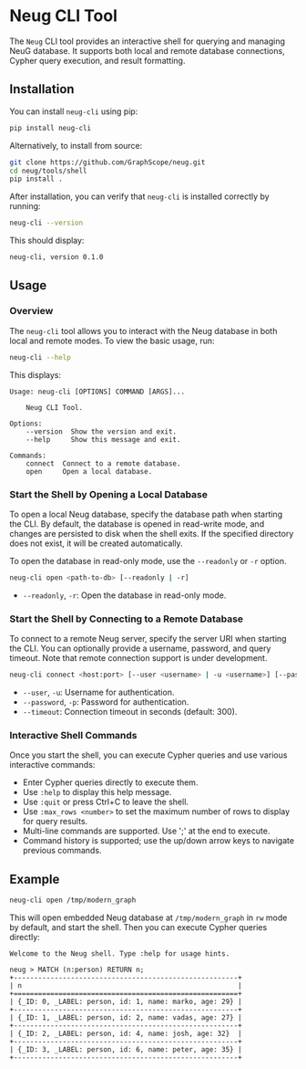 # Neug CLI Tool

The `Neug` CLI tool provides an interactive shell for querying and managing NeuG database. It supports both local and remote database connections, Cypher query execution, and result formatting.

## Installation
You can install `neug-cli` using pip:

```bash
pip install neug-cli
```

Alternatively, to install from source:

```bash
git clone https://github.com/GraphScope/neug.git
cd neug/tools/shell
pip install .
```

After installation, you can verify that `neug-cli` is installed correctly by running:

```bash
neug-cli --version
```

This should display:

```
neug-cli, version 0.1.0
```

## Usage

### Overview

The `neug-cli` tool allows you to interact with the Neug database in both local and remote modes. To view the basic usage, run:

```bash
neug-cli --help
```

This displays:

```
Usage: neug-cli [OPTIONS] COMMAND [ARGS]...

    Neug CLI Tool.

Options:
    --version  Show the version and exit.
    --help     Show this message and exit.

Commands:
    connect  Connect to a remote database.
    open     Open a local database.
```

### Start the Shell by Opening a Local Database

To open a local Neug database, specify the database path when starting the CLI. By default, the database is opened in read-write mode, and changes are persisted to disk when the shell exits. If the specified directory does not exist, it will be created automatically.

To open the database in read-only mode, use the `--readonly` or `-r` option.

```bash
neug-cli open <path-to-db> [--readonly | -r]
```

- `--readonly`, `-r`: Open the database in read-only mode.

### Start the Shell by Connecting to a Remote Database

To connect to a remote Neug server, specify the server URI when starting the CLI. You can optionally provide a username, password, and query timeout. Note that remote connection support is under development.

```bash
neug-cli connect <host:port> [--user <username> | -u <username>] [--password <password> | -p <password>] [--timeout <seconds>]
```

- `--user`, `-u`: Username for authentication.
- `--password`, `-p`: Password for authentication.
- `--timeout`: Connection timeout in seconds (default: 300).

### Interactive Shell Commands

Once you start the shell, you can execute Cypher queries and use various interactive commands:

- Enter Cypher queries directly to execute them.
- Use `:help` to display this help message.
- Use `:quit` or press Ctrl+C to leave the shell.
- Use `:max_rows <number>` to set the maximum number of rows to display for query results.
- Multi-line commands are supported. Use ';' at the end to execute.
- Command history is supported; use the up/down arrow keys to navigate previous commands.

## Example

```bash
neug-cli open /tmp/modern_graph
```

This will open embedded Neug database at `/tmp/modern_graph` in `rw` mode by default, and start the shell. Then you can execute Cypher queries directly:

```
Welcome to the Neug shell. Type :help for usage hints.

neug > MATCH (n:person) RETURN n;
+-------------------------------------------------------+
| n                                                     |
+=======================================================+
| {_ID: 0, _LABEL: person, id: 1, name: marko, age: 29} |
+-------------------------------------------------------+
| {_ID: 1, _LABEL: person, id: 2, name: vadas, age: 27} |
+-------------------------------------------------------+
| {_ID: 2, _LABEL: person, id: 4, name: josh, age: 32}  |
+-------------------------------------------------------+
| {_ID: 3, _LABEL: person, id: 6, name: peter, age: 35} |
+-------------------------------------------------------+
```